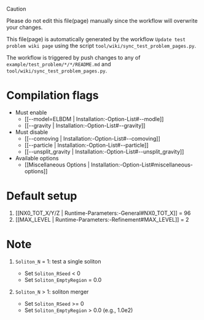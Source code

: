 > [!CAUTION]
> Please do not edit this file(page) manually since the workflow will overwrite your changes.
>
> This file(page) is automatically generated by the workflow `Update test problem wiki page` using the script `tool/wiki/sync_test_problem_pages.py`.
>
> The workflow is triggered by push changes to any of `example/test_problem/*/*/README.md` and `tool/wiki/sync_test_problem_pages.py`.


# Compilation flags
- Must enable
   - [[--model=ELBDM | Installation:-Option-List#--modle]]
   - [[--gravity | Installation:-Option-List#--gravity]]
- Must disable
   - [[--comoving | Installation:-Option-List#--comoving]]
   - [[--particle | Installation:-Option-List#--particle]]
   - [[--unsplit_gravity | Installation:-Option-List#--unsplit_gravity]]
- Available options
   - [[Miscellaneous Options | Installation:-Option-List#miscellaneous-options]]


# Default setup
1. [[NX0_TOT_X/Y/Z | Runtime-Parameters:-General#NX0_TOT_X]] = 96
2. [[MAX_LEVEL | Runtime-Parameters:-Refinement#MAX_LEVEL]] = 2


# Note
1. `Soliton_N` = 1: test a single soliton
   * Set `Soliton_RSeed` < 0
   * Set `Soliton_EmptyRegion` = 0.0

2. `Soliton_N` > 1: soliton merger
   * Set `Soliton_RSeed` >= 0
   * Set `Soliton_EmptyRegion` > 0.0 (e.g., 1.0e2)
